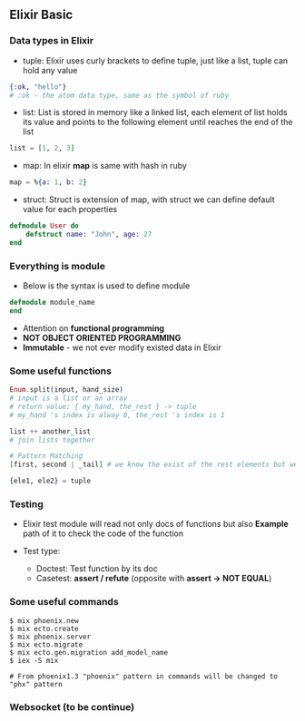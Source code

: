 ## Elixir Basic

### Data types in Elixir

- tuple: Elixir uses curly brackets to define tuple, just like a list, tuple can hold any value

```elixir
{:ok, "hello"}
# :ok - the atom data type, same as the symbol of ruby
```

- list: List is stored in memory like a linked list, each element of list holds its value and points to the following element until reaches the end of the list

```elixir
list = [1, 2, 3]
```

- map: In elixir **map** is same with hash in ruby

```elixir
map = %{a: 1, b: 2}
```

- struct: Struct is extension of map, with struct we can define default value for each properties

```elixir
defmodule User do
    defstruct name: "John", age: 27
end
```

### Everything is module

- Below is the syntax is used to define module

```elixir
defmodule module_name
end
```

- Attention on **functional programming**
- **NOT OBJECT ORIENTED PROGRAMMING**
- **Immutable** - we not ever modify existed data in Elixir

### Some useful functions

```elixir
Enum.split(input, hand_size)
# input is a list or an array
# return value: { my_hand, the_rest } -> tuple
# my_hand 's index is alway 0, the_rest 's index is 1

list ++ another_list
# join lists together

# Pattern Matching
[first, second | _tail] # we know the exist of the rest elements but we don’t care about its

{ele1, ele2} = tuple
```

### Testing

- Elixir test module will read not only docs of functions but also **Example** path of it to check the code of the function

- Test type:
  - Doctest: Test function by its doc
  - Casetest: **assert / refute** (opposite with **assert -> NOT EQUAL**)

### Some useful commands

```shell
$ mix phoenix.new
$ mix ecto.create
$ mix phoenix.server
$ mix ecto.migrate
$ mix ecto.gen.migration add_model_name
$ iex -S mix

# From phoenix1.3 "phoenix" pattern in commands will be changed to "phx" pattern
```

### Websocket (to be continue)